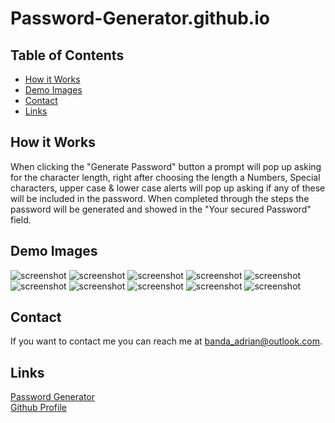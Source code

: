 # Password-Generator.github.io

## Table of Contents
* [How it Works](#how-it-works)
* [Demo Images](#demo-images)
* [Contact](#contact)
* [Links](#links)

## How it Works
When clicking the "Generate Password" button a prompt will pop up asking for the character length, right after choosing the length a Numbers, Special characters, upper case & lower case alerts will pop up asking if any of these will be included in the password. When completed through the steps the password will be generated and showed in the "Your secured Password" field.

## Demo Images

![screenshot](images/README-imgs/Password-Generator1.png) 
![screenshot](images/README-imgs/Password-Generator2.png) 
![screenshot](images/README-imgs/Password-Generator3.png) 
![screenshot](images/README-imgs/Password-Generator4.png) 
![screenshot](images/README-imgs/Password-Generator5.png) 
![screenshot](images/README-imgs/Password-Generator6.png) 
![screenshot](images/README-imgs/Password-Generator7.png) 
![screenshot](images/README-imgs/Password-Generator8.png) 
![screenshot](images/README-imgs/Password-Generator9.png) 
![screenshot](images/README-imgs/Password-Generator10.png) 

## Contact
If you want to contact me you can reach me at banda_adrian@outlook.com.

## Links
[Password Generator](https://banda-adrian.github.io/Password-Generator.github.io/)  
[Github Profile](https://github.com/banda-adrian)
